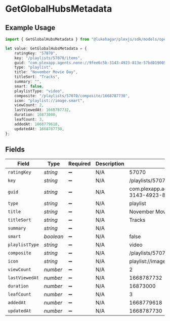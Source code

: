 # GetGlobalHubsMetadata

## Example Usage

```typescript
import { GetGlobalHubsMetadata } from "@lukehagar/plexjs/sdk/models/operations";

let value: GetGlobalHubsMetadata = {
    ratingKey: "57070",
    key: "/playlists/57070/items",
    guid: "com.plexapp.agents.none://9fee6c5b-3143-4923-813e-57bd0190056c",
    type: "playlist",
    title: "November Movie Day",
    titleSort: "Tracks",
    summary: "",
    smart: false,
    playlistType: "video",
    composite: "/playlists/57070/composite/1668787730",
    icon: "playlist://image.smart",
    viewCount: 2,
    lastViewedAt: 1668787732,
    duration: 16873000,
    leafCount: 3,
    addedAt: 1668779618,
    updatedAt: 1668787730,
};
```

## Fields

| Field                                                          | Type                                                           | Required                                                       | Description                                                    | Example                                                        |
| -------------------------------------------------------------- | -------------------------------------------------------------- | -------------------------------------------------------------- | -------------------------------------------------------------- | -------------------------------------------------------------- |
| `ratingKey`                                                    | *string*                                                       | :heavy_minus_sign:                                             | N/A                                                            | 57070                                                          |
| `key`                                                          | *string*                                                       | :heavy_minus_sign:                                             | N/A                                                            | /playlists/57070/items                                         |
| `guid`                                                         | *string*                                                       | :heavy_minus_sign:                                             | N/A                                                            | com.plexapp.agents.none://9fee6c5b-3143-4923-813e-57bd0190056c |
| `type`                                                         | *string*                                                       | :heavy_minus_sign:                                             | N/A                                                            | playlist                                                       |
| `title`                                                        | *string*                                                       | :heavy_minus_sign:                                             | N/A                                                            | November Movie Day                                             |
| `titleSort`                                                    | *string*                                                       | :heavy_minus_sign:                                             | N/A                                                            | Tracks                                                         |
| `summary`                                                      | *string*                                                       | :heavy_minus_sign:                                             | N/A                                                            |                                                                |
| `smart`                                                        | *boolean*                                                      | :heavy_minus_sign:                                             | N/A                                                            | false                                                          |
| `playlistType`                                                 | *string*                                                       | :heavy_minus_sign:                                             | N/A                                                            | video                                                          |
| `composite`                                                    | *string*                                                       | :heavy_minus_sign:                                             | N/A                                                            | /playlists/57070/composite/1668787730                          |
| `icon`                                                         | *string*                                                       | :heavy_minus_sign:                                             | N/A                                                            | playlist://image.smart                                         |
| `viewCount`                                                    | *number*                                                       | :heavy_minus_sign:                                             | N/A                                                            | 2                                                              |
| `lastViewedAt`                                                 | *number*                                                       | :heavy_minus_sign:                                             | N/A                                                            | 1668787732                                                     |
| `duration`                                                     | *number*                                                       | :heavy_minus_sign:                                             | N/A                                                            | 16873000                                                       |
| `leafCount`                                                    | *number*                                                       | :heavy_minus_sign:                                             | N/A                                                            | 3                                                              |
| `addedAt`                                                      | *number*                                                       | :heavy_minus_sign:                                             | N/A                                                            | 1668779618                                                     |
| `updatedAt`                                                    | *number*                                                       | :heavy_minus_sign:                                             | N/A                                                            | 1668787730                                                     |